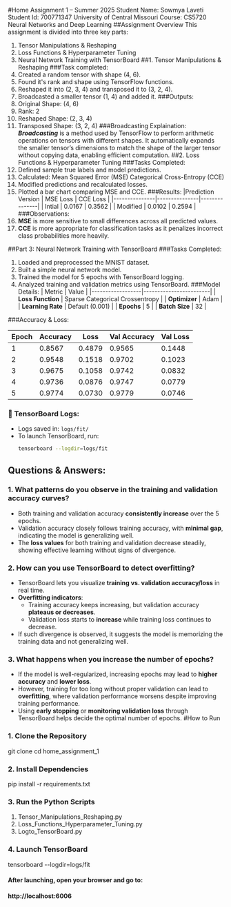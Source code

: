 #Home Assignment 1 – Summer 2025
Student Name: Sowmya Laveti Student Id: 700771347 University of Central Missouri
Course: CS5720 Neural Networks and Deep Learning
##Assignment Overview
This assignment is divided into three key parts:
1. Tensor Manipulations & Reshaping
2. Loss Functions & Hyperparameter Tuning
3. Neural Network Training with TensorBoard
##1. Tensor Manipulations & Reshaping
###Task completed:
1. Created a random tensor with shape (4, 6).
2. Found it's rank and shape using TensorFlow functions.
3. Reshaped it into (2, 3, 4) and transposed it to (3, 2, 4).
4. Broadcasted a smaller tensor (1, 4) and added it.
###Outputs:
1. Original Shape: (4, 6)
2. Rank: 2
3. Reshaped Shape: (2, 3, 4)
4. Transposed Shape: (3, 2, 4)
###Broadcasting Explaination:
   ***Broadcasting*** is a method used by TensorFlow to perform arithmetic operations on tensors with different shapes. It automatically expands the smaller tensor’s dimensions to match the shape of the larger tensor without copying data, enabling efficient computation.
##2. Loss Functions & Hyperparameter Tuning
###Tasks Completed:
1. Defined sample true labels and model predictions.
2. Calculated:
    Mean Squared Error (MSE)
    Categorical Cross-Entropy (CCE)
3. Modified predictions and recalculated losses.
4. Plotted a bar chart comparing MSE and CCE.
###Results:
|Prediction Version    | MSE Loss     | CCE Loss     |
|---------------|---------------|---------------|
| Intial  | 0.0167 | 0.3562  |
| Modified | 0.0102	| 0.2594 |
###Observations:
1. **MSE** is more sensitive to small differences across all predicted values.
2. **CCE** is more appropriate for classification tasks as it penalizes incorrect class probabilities more heavily.

##Part 3: Neural Network Training with TensorBoard
###Tasks Completed:
1. Loaded and preprocessed the MNIST dataset.
2. Built a simple neural network model.
3. Trained the model for 5 epochs with TensorBoard logging.
4. Analyzed training and validation metrics using TensorBoard.
###Model Details:
| Metric           | Value                  |
|------------------|------------------------|
| **Loss Function** | Sparse Categorical Crossentropy |
| **Optimizer**     | Adam                   |
| **Learning Rate** | Default (0.001)        |
| **Epochs**        | 5                      |
| **Batch Size**    | 32                     |

###Accuracy & Loss:

| Epoch | Accuracy | Loss   | Val Accuracy | Val Loss |
|-------|----------|--------|--------------|----------|
| 1     | 0.8567   | 0.4879 | 0.9565       | 0.1448   |
| 2     | 0.9548   | 0.1518 | 0.9702       | 0.1023   |
| 3     | 0.9675   | 0.1058 | 0.9742       | 0.0832   |
| 4     | 0.9736   | 0.0876 | 0.9747       | 0.0779   |
| 5     | 0.9774   | 0.0730 | 0.9779       | 0.0746   |

### 📁 TensorBoard Logs:
- Logs saved in: `logs/fit/`
- To launch TensorBoard, run:
  ```bash
  tensorboard --logdir=logs/fit


## Questions & Answers:

### 1. What patterns do you observe in the training and validation accuracy curves?

- Both training and validation accuracy **consistently increase** over the 5 epochs.
- Validation accuracy closely follows training accuracy, with **minimal gap**, indicating the model is generalizing well.
- The **loss values** for both training and validation decrease steadily, showing effective learning without signs of divergence.

### 2. How can you use TensorBoard to detect overfitting?

- TensorBoard lets you visualize **training vs. validation accuracy/loss** in real time.
- **Overfitting indicators**:
  - Training accuracy keeps increasing, but validation accuracy **plateaus or decreases**.
  - Validation loss starts to **increase** while training loss continues to decrease.
- If such divergence is observed, it suggests the model is memorizing the training data and not generalizing well.

### 3. What happens when you increase the number of epochs?

- If the model is well-regularized, increasing epochs may lead to **higher accuracy** and **lower loss**.
- However, training for too long without proper validation can lead to **overfitting**, where validation performance worsens despite improving training performance.
- Using **early stopping** or **monitoring validation loss** through TensorBoard helps decide the optimal number of epochs.
#How to Run
### 1. Clone the Repository
git clone <your-repo-url>
cd home_assignment_1

### 2. Install Dependencies
pip install -r requirements.txt

### 3. Run the Python Scripts
1. Tensor_Manipulations_Reshaping.py
2. Loss_Functions_Hyperparameter_Tuning.py
3. Logto_TensorBoard.py

### 4. Launch TensorBoard
tensorboard --logdir=logs/fit

#### After launching, open your browser and go to:
#### http://localhost:6006

